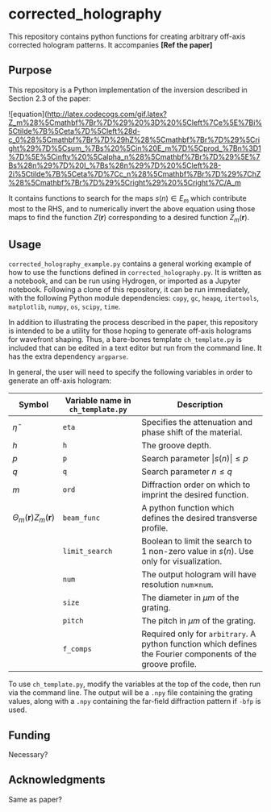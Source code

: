 # corrected_holography
This repository contains python functions for creating arbitrary off-axis corrected hologram patterns. It accompanies **[Ref the paper]**

## Purpose

This repository is a Python implementation of the inversion described in Section 2.3 of the paper:

![equation](http://latex.codecogs.com/gif.latex?Z_m%28%5Cmathbf%7Br%7D%29%20%3D%20%5Cleft%7Ce%5E%7Bi%5Ctilde%7B%5Ceta%7D%5Cleft%28d-c_0%28%5Cmathbf%7Br%7D%29hZ%28%5Cmathbf%7Br%7D%29%5Cright%29%7D%5Csum_%7Bs%20%5Cin%20E_m%7D%5Cprod_%7Bn%3D1%7D%5E%5Cinfty%20%5Calpha_n%28%5Cmathbf%7Br%7D%29%5E%7Bs%28n%29%7D%20I_%7Bs%28n%29%7D%20%5Cleft%28-2i%5Ctilde%7B%5Ceta%7D%7Cc_n%28%5Cmathbf%7Br%7D%29%7ChZ%28%5Cmathbf%7Br%7D%29%5Cright%29%20%5Cright%7C/A_m

It contains functions to search for the maps $s(n) \in E_m$ which contribute most to the RHS, and to numerically invert the above equation using those maps to find the function $Z(\mathbf{r})$ corresponding to a desired function $Z_m(\mathbf{r})$.

## Usage

`corrected_holography_example.py` contains a general working example of how to use the functions defined in `corrected_holography.py`. It is written as a notebook, and can be run using Hydrogen, or imported as a Jupyter notebook. Following a clone of this repository, it can be run immediately, with the following Python module dependencies: `copy`, `gc`, `heapq`, `itertools`, `matplotlib`, `numpy`, `os`, `scipy`, `time`.

In addition to illustrating the process described in the paper, this repository is intended to be a utility for those hoping to generate off-axis holograms for wavefront shaping. Thus, a bare-bones template `ch_template.py` is included that can be edited in a text editor but run from the command line. It has the extra dependency `argparse`.

In general, the user will need to specify the following variables in order to generate an off-axis hologram:

|Symbol|Variable name in `ch_template.py`|Description|
|-------|------|---|
|$\tilde{\eta}$|`eta`|Specifies the attenuation and phase shift of the material.|
|$h$|`h`|The groove depth.|
|$p$|`p`|Search parameter $\|s(n)\|\leq p$ |
|$q$|`q`|Search parameter $n\leq q$ |
|$m$|`ord`|Diffraction order on which to imprint the desired function.|
|$\Theta_m(\mathbf{r})Z_m(\mathbf{r})$|`beam_func`|A python function which defines the desired transverse profile.|
||`limit_search`|Boolean to limit the search to 1 non-zero value in $s(n)$. Use only for visualization. |
||`num`|The output hologram will have resolution `num`$\times$`num`. |
||`size`|The diameter in $\mu m$ of the grating. |
||`pitch`|The pitch in $\mu m$ of the grating. |
||`f_comps`|Required only for `arbitrary`. A python function which defines the Fourier components of the groove profile.|

To use `ch_template.py`, modify the variables at the top of the code, then run via the command line. The output will be a `.npy` file containing the grating values, along with a `.npy` containing the far-field diffraction pattern if `-bfp` is used. 

## Funding

Necessary?

## Acknowledgments
Same as paper?
